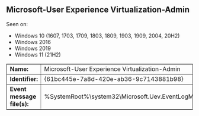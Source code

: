 ## Microsoft-User Experience Virtualization-Admin

Seen on:
* Windows 10 (1607, 1703, 1709, 1803, 1809, 1903, 1909, 2004, 20H2)
* Windows 2016
* Windows 2019
* Windows 11 (21H2)

<table border="1" class="docutils">
  <tbody>
    <tr>
      <td><b>Name:</b></td>
      <td>Microsoft-User Experience Virtualization-Admin</td>
    </tr>
    <tr>
      <td><b>Identifier:</b></td>
      <td>{61bc445e-7a8d-420e-ab36-9c7143881b98}</td>
    </tr>
    <tr>
      <td><b>Event message file(s):</b></td>
      <td>%SystemRoot%\system32\Microsoft.Uev.EventLogMessages.dll</td>
    </tr>
  </tbody>
</table>

&nbsp;

